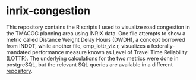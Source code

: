 # inrix-congestion

This repository contains the R scripts I used to visualize road congestion in the TMACOG planning area using INRIX data. One file attempts to show a metric called Distance Weight Delay Hours (DWDH), a concept borrowed from INDOT, while another file, cmp_lottr_viz.r, visualizes a federally-mandated performance measure known as Level of Travel Time Reliability (LOTTR). The underlying calculations for the two metrics were done in postgreSQL, but the relevant SQL queries are available in a different [repository](github.com/mr-fuller/npmrds).

